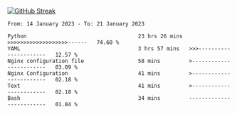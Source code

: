 [![GitHub Streak](https://streak-stats.demolab.com?user=renren-017&theme=sea&hide_border=true&background=DD272700)](https://git.io/streak-stats)

<!--START_SECTION:waka-->

```text
From: 14 January 2023 - To: 21 January 2023

Python                                   23 hrs 26 mins  >>>>>>>>>>>>>>>>>>>------   74.60 %
YAML                                     3 hrs 57 mins   >>>----------------------   12.57 %
Nginx configuration file                 58 mins         >------------------------   03.09 %
Nginx Configuration                      41 mins         >------------------------   02.18 %
Text                                     41 mins         >------------------------   02.18 %
Bash                                     34 mins         -------------------------   01.84 %
```

<!--END_SECTION:waka-->
